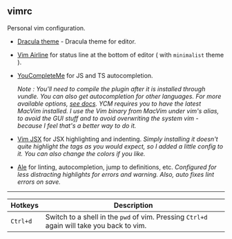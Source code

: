 ## vimrc

Personal vim configuration. 

* [Dracula theme](https://github.com/dracula/vim) - Dracula theme for editor.

* [Vim Airline](https://github.com/vim-airline/vim-airline) for status line at the bottom of editor ( with `minimalist` theme ).

* [YouCompleteMe](https://github.com/Valloric/YouCompleteMe) for JS and TS autocompletion.

  *Note : You'll need to compile the plugin after it is installed through vundle. You can also get autocompletion for other languages. For more available options, [see docs](https://github.com/Valloric/YouCompleteMe#installation).*
  *YCM requires you to have the latest MacVim installed. I use the Vim binary from MacVim under vim's alias, to avoid the GUI stuff and to avoid overwriting the system vim - because I feel that's a better way to do it.*
* [Vim JSX](https://github.com/mxw/vim-jsx) for JSX highlighting and indenting.
  *Simply installing it doesn't quite highlight the tags as you would expect, so I added a little config to it. You can also change the colors if you like.*
* [Ale](https://github.com/w0rp/ale) for linting, autocompletion, jump to definitions, etc.
  *Configured for less distracting highlights for errors and warning. Also, auto fixes lint errors on save.*
-----
  Hotkeys  | Description |
  -----    | ------
  `Ctrl+d` | Switch to a shell in the `pwd` of vim. Pressing `Ctrl+d` again will take you back to vim. |
